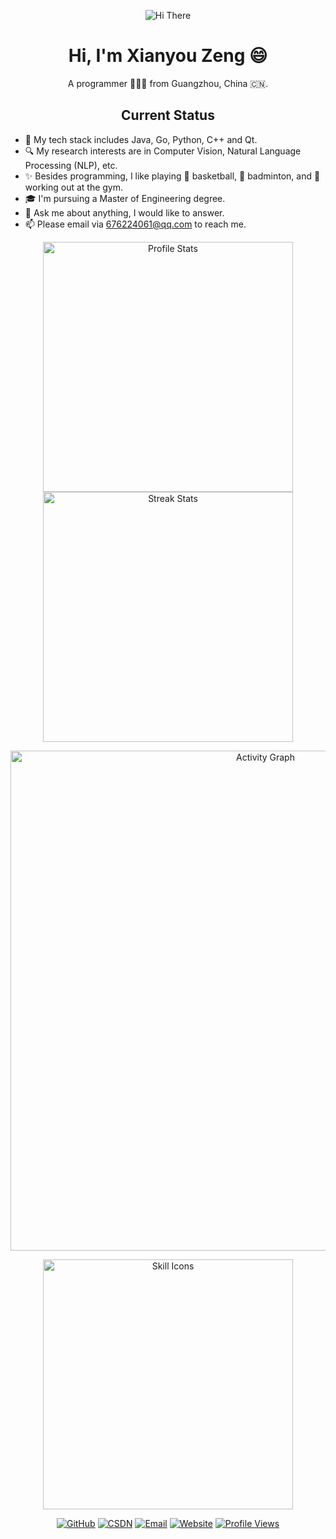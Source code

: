 <p align="center">
    <img src="https://capsule-render.vercel.app/api?type=waving&color=gradient&height=300&&section=header&text=HI%20THERE&fontSize=90&fontAlign=50&fontAlignY=30&desc=I%20am%20Xianyou%20Zeng&descAlign=50&descSize=30&descAlignY=60&animation=twinkling" alt="Hi There" title="Hi There"/>
</p>
<div align="center">

# Hi, I'm Xianyou Zeng 😄

A programmer 👨🏻‍💻 from Guangzhou, China 🇨🇳.

## Current Status 

</div>

- 🌱 My tech stack includes Java, Go, Python, C++ and Qt.
- 🔍 My research interests are in Computer Vision, Natural Language Processing (NLP), etc.
- ✨ Besides programming, I like playing 🏀 basketball, 🏸 badminton, and 💪 working out at the gym.
- 🎓 I'm pursuing a Master of Engineering degree.
- 💬 Ask me about anything, I would like to answer.
- 📫 Please email via [676224061@qq.com](mailto:676224061@qq.com) to reach me.


<!-- 更新所有统计图表的用户名 -->
<p align="center">
    <img width="400" src="https://github-readme-stats.vercel.app/api?username=mangoyoo&theme=transparent&show_icons=true&hide_border=true&show=reviews,discussions_started&hide_title=true&hide=contribs&number_format=long&count_private=true&cache_seconds=1800" alt="Profile Stats" title="Profile Stats"  />
    <img width="400" src="https://github-readme-streak-stats-xiaokang2022.vercel.app?user=mangoyoo&theme=transparent&hide_border=true&cache_seconds=1600" alt="Streak Stats" title="Streak Stats" />
</p>


<!-- 更新活动图表 -->
<p align="center">
    <img width="800" src="https://github-readme-activity-graph.vercel.app/graph?username=mangoyoo&theme=github-compact&hide_border=true&area=true&custom_title=Activity%20Graph" alt="Activity Graph" title="Activity Graph" />
</p>



<!-- 技能图标可以根据你的实际技能调整 -->
<p align="center">
    <img width="400" src="https://go-skill-icons.vercel.app/api/icons?i=java,go,py,cpp,qt,docker,vue,pytorch&titles=true" alt="Skill Icons" title="Skill Icons">
</p>

<p align="center">
    <a href="https://github.com/mangoyoo"><img src="https://img.shields.io/badge/GitHub-mangoyoo-blue?logo=github" alt="GitHub" title="GitHub" /></a>
    <a href="https://blog.csdn.net/weixin_42883548?spm=1000.2115.3001.5343"><img src="https://img.shields.io/badge/CSDN-weixin__42883548-red?logo=csdn" alt="CSDN" title="CSDN" /></a>
    <a href="mailto:676224061@qq.com"><img src="https://img.shields.io/badge/Email-676224061@qq.com-green?logo=gmail" alt="Email" title="Email" /></a>
    <a href="https://www.yoopic.space/"><img src="https://img.shields.io/badge/Website-yoopic.space-purple?logo=firefox" alt="Website" title="Website" /></a>
    <a href="https://github.com/mangoyoo"><img src="https://komarev.com/ghpvc/?username=mangoyoo&label=Profile+Views" alt="Profile Views" title="Profile Views" /></a>
</p>

